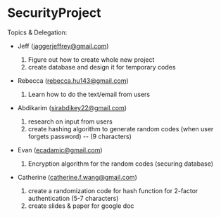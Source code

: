 # SecurityProject

Topics & Delegation:
- Jeff (jaggerjeffrey@gmail.com)
  1. Figure out how to create whole new project
  2. create database and design it for temporary codes
  
- Rebecca (rebecca.hu143@gmail.com)
  1. Learn how to do the text/email from users
  
- Abdikarim (sirabdikey22@gmail.com)
  1. research on input from users
  2. create hashing algorithm to generate random codes (when user forgets password) -- (9 characters)
  
- Evan (ecadamic@gmail.com)
  1. Encryption algorithm for the random codes (securing database)
  
- Catherine (catherine.f.wang@gmail.com)
  1. create a randomization code for hash function for 2-factor authentication (5-7 characters)
  2. create slides & paper for google doc

